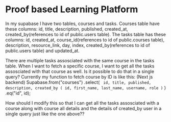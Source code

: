# Proof based Learning Platform

In my supabase I have two tables, courses and tasks. Courses table have these columns: id, title, description, published, created_at, created_by(references to id of public.users table). The tasks table has these columns: id, created_at, course_id(references to id of public.courses table), description, resource_link, day, index, created_by(references to id of public.users table) and updated_at.

There are multiple tasks assosciated with the same course in the tasks table. When I want to fetch a specific course, I want to get all the tasks assosciated with that course as well. Is it possible to do that in a single query? Currently my function to fetch course by ID is like this: (Next js backend)
Supabase.from("courses")
.select(
`
  id,
  title,
  published,
  description,
  created_by (
    id,
    first_name,
    last_name,
    username,
    role
  )`
)
.eq("id", id);

How should I modify this so that I can get all the tasks assosciated with a course along with course all details and the details of created_by user in a single query just like the one above??
